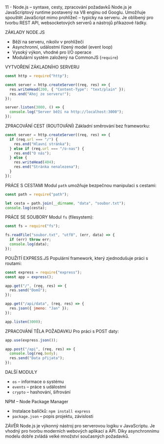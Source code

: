 11 - Node.js – syntaxe, cesty, zpracování požadavků
Node.js je JavaScriptový runtime postavený na V8 enginu od Googlu. Umožňuje spouštět JavaScript mimo prohlížeč – typicky na serveru. Je oblíbený pro tvorbu REST API, websocketových serverů a nástrojů příkazové řádky.

ZÁKLADY NODE.JS

* Běží na serveru, nikoliv v prohlížeči
* Asynchronní, událostmi řízený model (event loop)
* Vysoký výkon, vhodné pro I/O operace
* Modulární systém založený na CommonJS (`require`)

VYTVOŘENÍ ZÁKLADNÍHO SERVERU

```javascript
const http = require("http");

const server = http.createServer((req, res) => {
  res.writeHead(200, { "Content-Type": "text/plain" });
  res.end("Ahoj ze serveru!");
});

server.listen(3000, () => {
  console.log("Server běží na http://localhost:3000");
});
```

ZPRACOVÁNÍ CEST (ROUTOVÁNÍ)
Základní směrování bez frameworku:

```javascript
const server = http.createServer((req, res) => {
  if (req.url === "/") {
    res.end("Hlavní stránka");
  } else if (req.url === "/o-nas") {
    res.end("O nás");
  } else {
    res.writeHead(404);
    res.end("Stránka nenalezena");
  }
});
```

PRÁCE S CESTAMI
Modul `path` umožňuje bezpečnou manipulaci s cestami:

```javascript
const path = require("path");

let cesta = path.join(__dirname, "data", "soubor.txt");
console.log(cesta);
```

PRÁCE SE SOUBORY
Modul `fs` (filesystem):

```javascript
const fs = require("fs");

fs.readFile("soubor.txt", "utf8", (err, data) => {
  if (err) throw err;
  console.log(data);
});
```

POUŽITÍ EXPRESS.JS
Populární framework, který zjednodušuje práci s routami:

```javascript
const express = require("express");
const app = express();

app.get("/", (req, res) => {
  res.send("Domů");
});

app.get("/api/data", (req, res) => {
  res.json({ jmeno: "Jan" });
});

app.listen(3000);
```

ZPRACOVÁNÍ TĚLA POŽADAVKU
Pro práci s POST daty:

```javascript
app.use(express.json());

app.post("/api", (req, res) => {
  console.log(req.body);
  res.send("Data přijata");
});
```

DALŠÍ MODULY

* `os` – informace o systému
* `events` – práce s událostmi
* `crypto` – hashování, šifrování

NPM – Node Package Manager

* Instalace balíčků: `npm install express`
* `package.json` – popis projektu, závislosti

ZÁVĚR
Node.js je výkonný nástroj pro serverovou logiku v JavaScriptu. Je vhodný pro tvorbu moderních webových aplikací a API. Díky asynchronnímu modelu dobře zvládá velké množství současných požadavků.
